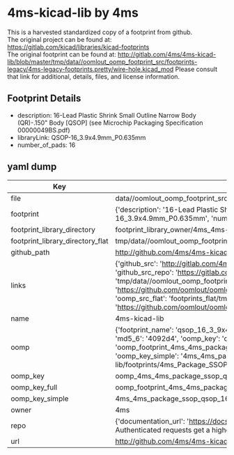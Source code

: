 # 4ms-kicad-lib by 4ms  
This is a harvested standardized copy of a footprint from github.  
The original project can be found at:  
https://gitlab.com/kicad/libraries/kicad-footprints  
The original footprint can be found at:
http://gitlab.com/4ms/4ms-kicad-lib/blob/master/tmp/data//oomlout_oomp_footprint_src/footprints-legacy/4ms-legacy-footprints.pretty/wire-hole.kicad_mod
Please consult that link for additional, details, files, and license information.  
## Footprint Details
* description: 16-Lead Plastic Shrink Small Outline Narrow Body (QR)-.150" Body [QSOP] (see Microchip Packaging Specification 00000049BS.pdf)  
* libraryLink: QSOP-16_3.9x4.9mm_P0.635mm  
* number_of_pads: 16  
## yaml dump  
| Key | Value |  
| --- | --- |  
| file | data//oomlout_oomp_footprint_src/4ms-kicad-lib/footprints/4ms_Package_SSOP.pretty/QSOP-16_3.9x4.9mm_P0.635mm.kicad_mod |  
| footprint | {'description': '16-Lead Plastic Shrink Small Outline Narrow Body (QR)-.150" Body [QSOP] (see Microchip Packaging Specification 00000049BS.pdf)', 'libraryLink': 'QSOP-16_3.9x4.9mm_P0.635mm', 'number_of_pads': 16} |  
| footprint_library_directory | footprint_library_owner/4ms_4ms-kicad-lib |  
| footprint_library_directory_flat | tmp/data//oomlout_oomp_footprint_src/footprints_flat/4ms_4ms_package_ssop_qsop_16_3_9x4_9mm_p0_635mm/working |  
| github_path | http://github.com/4ms/4ms-kicad-lib/blob/master/tmp/data//oomlout_oomp_footprint_src/footprints/4ms_Package_SSOP.pretty/QSOP-16_3.9x4.9mm_P0.635mm.kicad_mod |  
| links | {'github_src': 'http://gitlab.com/4ms/4ms-kicad-lib/blob/master/tmp/data//oomlout_oomp_footprint_src/footprints-legacy/4ms-legacy-footprints.pretty/wire-hole.kicad_mod', 'github_src_repo': 'https://gitlab.com/kicad/libraries/kicad-footprints', 'oomp_bot': 'tmp/data//oomlout_oomp_footprint_src/footprints/4ms_4ms_package_ssop_qsop_16_3_9x4_9mm_p0_635mm/working', 'oomp_bot_github': 'https://github.com/oomlout/oomlout_oomp_footprint_bot/tree/main/tmp/data//oomlout_oomp_footprint_src/footprints/4ms_4ms_package_ssop_qsop_16_3_9x4_9mm_p0_635mm/working', 'oomp_src_flat': 'footprints_flat/tmp/data//oomlout_oomp_footprint_src/footprints_flat/4ms_4ms_package_ssop_qsop_16_3_9x4_9mm_p0_635mm/working', 'oomp_src_flat_github': 'https://github.com/oomlout/oomlout_oomp_footprint_src/tree/main/tmp/data//oomlout_oomp_footprint_src/footprints_flat/4ms_4ms_package_ssop_qsop_16_3_9x4_9mm_p0_635mm/working'} |  
| name | 4ms-kicad-lib |  
| oomp | {'footprint_name': 'qsop_16_3_9x4_9mm_p0_635mm', 'library_name': '4ms_package_ssop', 'md5': '4092d42d3ff914dde357b01c0e403d24', 'md5_10': '4092d42d3f', 'md5_5': '4092d', 'md5_6': '4092d4', 'oomp_key': 'oomp_4ms_4ms_package_ssop_qsop_16_3_9x4_9mm_p0_635mm', 'oomp_key_extra': 'oomp_footprint_4ms_4ms_package_ssop_qsop_16_3_9x4_9mm_p0_635mm', 'oomp_key_full': 'oomp_footprint_4ms_4ms_package_ssop_qsop_16_3_9x4_9mm_p0_635mm_4092d4', 'oomp_key_simple': '4ms_4ms_package_ssop_qsop_16_3_9x4_9mm_p0_635mm', 'original_filename': 'data//oomlout_oomp_footprint_src/4ms-kicad-lib/footprints/4ms_Package_SSOP.pretty/QSOP-16_3.9x4.9mm_P0.635mm.kicad_mod', 'owner_name': '4ms'} |  
| oomp_key | oomp_4ms_4ms_package_ssop_qsop_16_3_9x4_9mm_p0_635mm |  
| oomp_key_full | oomp_footprint_4ms_4ms_package_ssop_qsop_16_3_9x4_9mm_p0_635mm |  
| oomp_key_simple | 4ms_4ms_package_ssop_qsop_16_3_9x4_9mm_p0_635mm |  
| owner | 4ms |  
| repo | {'documentation_url': 'https://docs.github.com/rest/overview/resources-in-the-rest-api#rate-limiting', 'message': "API rate limit exceeded for 84.66.142.224. (But here's the good news: Authenticated requests get a higher rate limit. Check out the documentation for more details.)"} |  
| url | http://github.com/4ms/4ms-kicad-lib |  

